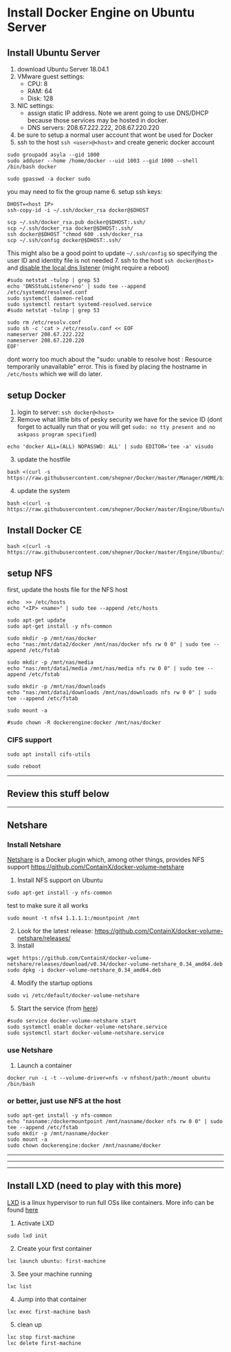 # Install Docker Engine on Ubuntu Server


## Install Ubuntu Server
1. download Ubuntu Server 18.04.1
2. VMware guest settings:
   * CPU: 8
   * RAM: 64
   * Disk: 128
3. NIC settings:
   * assign static IP address. Note we arent going to use DNS/DHCP because those services may be hosted in docker.
   * DNS servers: 208.67.222.222, 208.67.220.220
4. be sure to setup a normal user account that wont be used for Docker
5. ssh to the host `ssh <user>@<host>` and create generic docker account
``` shell
sudo groupadd asyla --gid 1000
sudo adduser --home /home/docker --uid 1003 --gid 1000 --shell /bin/bash docker

sudo gpasswd -a docker sudo
```
you may need to fix the group name
6. setup ssh keys:
``` shell
DHOST=<host IP>
ssh-copy-id -i ~/.ssh/docker_rsa docker@$DHOST

scp ~/.ssh/docker_rsa.pub docker@$DHOST:.ssh/
scp ~/.ssh/docker_rsa docker@$DHOST:.ssh/
ssh docker@$DHOST "chmod 600 .ssh/docker_rsa
scp ~/.ssh/config docker@$DHOST:.ssh/
```
   This might also be a good point to update `~/.ssh/config` so specifying the user ID and identity file is not needed
7. ssh to the host `ssh docker@host>` and [disable the local dns listener](https://mmoapi.com/post/how-to-disable-dnsmasq-port-53-listening-on-ubuntu-18-04) (might require a reboot)
``` shell
#sudo netstat -tulnp | grep 53
echo 'DNSStubListener=no' | sudo tee --append /etc/systemd/resolved.conf
sudo systemctl daemon-reload
sudo systemctl restart systemd-resolved.service
#sudo netstat -tulnp | grep 53

sudo rm /etc/resolv.conf
sudo sh -c 'cat > /etc/resolv.conf << EOF
nameserver 208.67.222.222
nameserver 208.67.220.220
EOF'
```
   dont worry too much about the "sudo: unable to resolve host <hostname>: Resource temporarily unavailable" error.  This is fixed by placing the hostname in `/etc/hosts` which we will do later.


## setup Docker
1. login to server: `ssh docker@<host>`
2. Remove what little bits of pesky security we have for the sevice ID (dont forget to actually run that or you will get `sudo: no tty present and no askpass program specified`)
``` shell
echo 'docker ALL=(ALL) NOPASSWD: ALL' | sudo EDITOR='tee -a' visudo
```
3. update the hostfile
``` shell
bash <(curl -s https://raw.githubusercontent.com/shepner/Docker/master/Manager/HOME/bin/update_etc_hosts.sh)
```
4. update the system
``` shell
bash <(curl -s https://raw.githubusercontent.com/shepner/Docker/master/Engine/Ubuntu/update_ubuntu.sh)
```

## Install Docker CE
``` shell
bash <(curl -s https://raw.githubusercontent.com/shepner/Docker/master/Engine/Ubuntu/install_docker.sh)
```

## setup NFS
first, update the hosts file for the NFS host
 ``` shell
 echo  >> /etc/hosts
 echo "<IP> <name>" | sudo tee --append /etc/hosts
 ```

``` shell
sudo apt-get update
sudo apt-get install -y nfs-common

sudo mkdir -p /mnt/nas/docker
echo "nas:/mnt/data2/docker /mnt/nas/docker nfs rw 0 0" | sudo tee --append /etc/fstab

sudo mkdir -p /mnt/nas/media
echo "nas:/mnt/data1/media /mnt/nas/media nfs rw 0 0" | sudo tee --append /etc/fstab

sudo mkdir -p /mnt/nas/downloads
echo "nas:/mnt/data1/downloads /mnt/nas/downloads nfs rw 0 0" | sudo tee --append /etc/fstab

sudo mount -a

#sudo chown -R dockerengine:docker /mnt/nas/docker
```

### CIFS support
``` shell
sudo apt install cifs-utils
```


``` Shell
sudo reboot
```

---

## Review this stuff below

---

## Netshare
### Install Netshare
[Netshare](http://netshare.containx.io/docs/getting-started) is a Docker plugin which, among other things, provides NFS support
https://github.com/ContainX/docker-volume-netshare
1. Install NFS support on Ubuntu
``` shell
sudo apt-get install -y nfs-common
```
test to make sure it all works
``` shell
sudo mount -t nfs4 1.1.1.1:/mountpoint /mnt
```
2. Look for the latest release:  https://github.com/ContainX/docker-volume-netshare/releases/
3. Install
``` shell
wget https://github.com/ContainX/docker-volume-netshare/releases/download/v0.34/docker-volume-netshare_0.34_amd64.deb
sudo dpkg -i docker-volume-netshare_0.34_amd64.deb
```
4. Modify the startup options
``` shell
sudo vi /etc/default/docker-volume-netshare
```
5. Start the service (from [here](https://www.howtogeek.com/216454/how-to-manage-systemd-services-on-a-linux-system/))
``` shell
#sudo service docker-volume-netshare start
sudo systemctl enable docker-volume-netshare.service
sudo systemctl start docker-volume-netshare.service
```

### use Netshare
1. Launch a container
``` shell
docker run -i -t --volume-driver=nfs -v nfshost/path:/mount ubuntu /bin/bash
```

### or better, just use NFS at the host
``` shell
sudo apt-get install -y nfs-common
echo "nasname:/dockermountpoint /mnt/nasname/docker nfs rw 0 0" | sudo tee --append /etc/fstab
sudo mkdir -p /mnt/nasname/docker
sudo mount -a
sudo chown dockerengine:docker /mnt/nasname/docker
```

---

---

---

## Install LXD (need to play with this more)
[LXD](https://www.ubuntu.com/containers/lxd) is a linux hypervisor to run full OSs like containers.  More info can be found [here](https://linuxcontainers.org/lxd/getting-started-cli/)
1. Activate LXD
``` shell
sudo lxd init
```
2. Create your first container
``` shell
lxc launch ubuntu: first-machine
```
3. See your machine running
``` shell
lxc list
```
4. Jump into that container
``` shell
lxc exec first-machine bash
```
5. clean up
``` shell
lxc stop first-machine
lxc delete first-machine
```


